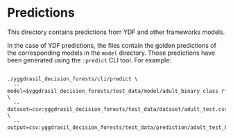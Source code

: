 # Predictions

This directory contains predictions from YDF and other frameworks models.

In the case of YDF predictions, the files contain the golden predictions of the
corresponding models in the `model` directory. Those predictions have been
generated using the `:predict` CLI tool. For example:

```shell

./yggdrasil_decision_forests/cli/predict \
  --model=$yggdrasil_decision_forests/test_data/model/adult_binary_class_rf \
  --dataset=csv:yggdrasil_decision_forests/test_data/dataset/adult_test.csv \
  --output=csv:yggdrasil_decision_forests/test_data/prediction/adult_test_binary_class_rf.csv
```
